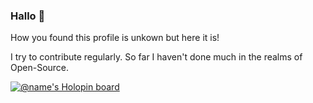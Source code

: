 ### Hallo 🍕
<p>How you found this profile is unkown but here it is!<p/>
<p>I try to contribute regularly. So far I haven't done much in the realms of Open-Source.<p/>

[![@name's Holopin board](https://holopin.io/api/user/board?user=name)](https://holopin.io/@name)

